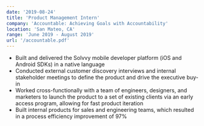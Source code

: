 ```yaml
---
date: '2019-08-24'
title: 'Product Management Intern'
company: 'Accountable: Achieving Goals with Accountability'
location: 'San Mateo, CA'
range: 'June 2019 - August 2019'
url: '/accountable.pdf'
---
```


- Built and delivered the Solvvy mobile developer platform (iOS and Android SDKs) in a native language
- Conducted external customer discovery interviews and internal stakeholder meetings to define the product and drive the executive buy-in
- Worked cross-functionally with a team of engineers, designers, and marketers to launch the product to a set of existing clients via an early access program, allowing for fast product iteration
- Built internal products for sales and engineering teams, which resulted in a process efficiency improvement of 97%